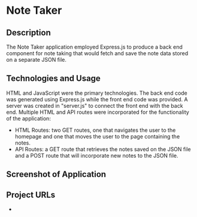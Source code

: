 # Note Taker

## Description
The Note Taker application employed Express.js to produce a back end component for note taking that would fetch and save the note data stored on a separate JSON file.

## Technologies and Usage
HTML and JavaScript were the primary technologies. The back end code was generated using Express.js while the front end code was provided. A server was created in "server.js" to connect the front end with the back end. Multiple HTML and API routes were incorporated for the functionality of the application:
- HTML Routes: two GET routes, one that navigates the user to the homepage and one that moves the user to the page containing the notes.
- API Routes: a GET route that retrieves the notes saved on the JSON file and a POST route that will incorporate new notes to the JSON file.

## Screenshot of Application


## Project URLs
-
